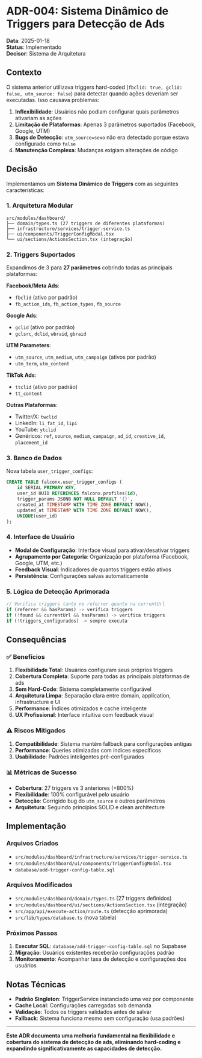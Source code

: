 # ADR-004: Sistema Dinâmico de Triggers para Detecção de Ads

**Data**: 2025-01-18  
**Status**: Implementado  
**Decisor**: Sistema de Arquitetura

## Contexto

O sistema anterior utilizava triggers hard-coded (`fbclid: true, gclid: false, utm_source: false`) para detectar quando ações deveriam ser executadas. Isso causava problemas:

1. **Inflexibilidade**: Usuários não podiam configurar quais parâmetros ativariam as ações
2. **Limitação de Plataformas**: Apenas 3 parâmetros suportados (Facebook, Google, UTM)
3. **Bugs de Detecção**: `utm_source=sexo` não era detectado porque estava configurado como `false`
4. **Manutenção Complexa**: Mudanças exigiam alterações de código

## Decisão

Implementamos um **Sistema Dinâmico de Triggers** com as seguintes características:

### 1. Arquitetura Modular

```
src/modules/dashboard/
├── domain/types.ts (27 triggers de diferentes plataformas)
├── infrastructure/services/trigger-service.ts
├── ui/components/TriggerConfigModal.tsx
└── ui/sections/ActionsSection.tsx (integração)
```

### 2. Triggers Suportados

Expandimos de 3 para **27 parâmetros** cobrindo todas as principais plataformas:

**Facebook/Meta Ads**:

- `fbclid` (ativo por padrão)
- `fb_action_ids`, `fb_action_types`, `fb_source`

**Google Ads**:

- `gclid` (ativo por padrão)
- `gclsrc`, `dclid`, `wbraid`, `gbraid`

**UTM Parameters**:

- `utm_source`, `utm_medium`, `utm_campaign` (ativos por padrão)
- `utm_term`, `utm_content`

**TikTok Ads**:

- `ttclid` (ativo por padrão)
- `tt_content`

**Outras Plataformas**:

- Twitter/X: `twclid`
- LinkedIn: `li_fat_id`, `lipi`
- YouTube: `ytclid`
- Genéricos: `ref`, `source`, `medium`, `campaign`, `ad_id`, `creative_id`, `placement_id`

### 3. Banco de Dados

Nova tabela `user_trigger_configs`:

```sql
CREATE TABLE falconx.user_trigger_configs (
    id SERIAL PRIMARY KEY,
    user_id UUID REFERENCES falconx.profiles(id),
    trigger_params JSONB NOT NULL DEFAULT '{}',
    created_at TIMESTAMP WITH TIME ZONE DEFAULT NOW(),
    updated_at TIMESTAMP WITH TIME ZONE DEFAULT NOW(),
    UNIQUE(user_id)
);
```

### 4. Interface de Usuário

- **Modal de Configuração**: Interface visual para ativar/desativar triggers
- **Agrupamento por Categoria**: Organização por plataforma (Facebook, Google, UTM, etc.)
- **Feedback Visual**: Indicadores de quantos triggers estão ativos
- **Persistência**: Configurações salvas automaticamente

### 5. Lógica de Detecção Aprimorada

```typescript
// Verifica triggers tanto no referrer quanto na currentUrl
if (referrer && hasParams) -> verifica triggers
if (!found && currentUrl && hasParams) -> verifica triggers
if (!triggers_configurados) -> sempre executa
```

## Consequências

### ✅ Benefícios

1. **Flexibilidade Total**: Usuários configuram seus próprios triggers
2. **Cobertura Completa**: Suporte para todas as principais plataformas de ads
3. **Sem Hard-Code**: Sistema completamente configurável
4. **Arquitetura Limpa**: Separação clara entre domain, application, infrastructure e UI
5. **Performance**: Índices otimizados e cache inteligente
6. **UX Profissional**: Interface intuitiva com feedback visual

### ⚠️ Riscos Mitigados

1. **Compatibilidade**: Sistema mantém fallback para configurações antigas
2. **Performance**: Queries otimizadas com índices específicos
3. **Usabilidade**: Padrões inteligentes pré-configurados

### 📊 Métricas de Sucesso

- **Cobertura**: 27 triggers vs 3 anteriores (+800%)
- **Flexibilidade**: 100% configurável pelo usuário
- **Detecção**: Corrigido bug do `utm_source` e outros parâmetros
- **Arquitetura**: Seguindo princípios SOLID e clean architecture

## Implementação

### Arquivos Criados

- `src/modules/dashboard/infrastructure/services/trigger-service.ts`
- `src/modules/dashboard/ui/components/TriggerConfigModal.tsx`
- `database/add-trigger-config-table.sql`

### Arquivos Modificados

- `src/modules/dashboard/domain/types.ts` (27 triggers definidos)
- `src/modules/dashboard/ui/sections/ActionsSection.tsx` (integração)
- `src/app/api/execute-action/route.ts` (detecção aprimorada)
- `src/lib/types/database.ts` (nova tabela)

### Próximos Passos

1. **Executar SQL**: `database/add-trigger-config-table.sql` no Supabase
2. **Migração**: Usuários existentes receberão configurações padrão
3. **Monitoramento**: Acompanhar taxa de detecção e configurações dos usuários

## Notas Técnicas

- **Padrão Singleton**: TriggerService instanciado uma vez por componente
- **Cache Local**: Configurações carregadas sob demanda
- **Validação**: Todos os triggers validados antes de salvar
- **Fallback**: Sistema funciona mesmo sem configuração (usa padrões)

---

**Este ADR documenta uma melhoria fundamental na flexibilidade e cobertura do sistema de detecção de ads, eliminando hard-coding e expandindo significativamente as capacidades de detecção.**
